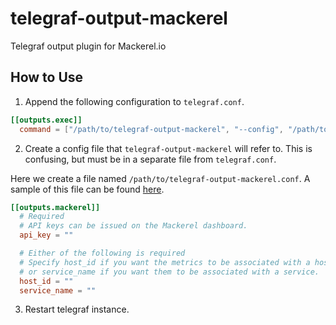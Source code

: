 # telegraf-output-mackerel

Telegraf output plugin for Mackerel.io

## How to Use

1. Append the following configuration to `telegraf.conf`.

```toml
[[outputs.exec]]
  command = ["/path/to/telegraf-output-mackerel", "--config", "/path/to/telegraf-output-mackerel.conf"]
```

2. Create a config file that `telegraf-output-mackerel` will refer to. This is confusing, but must be in a separate file from `telegraf.conf`.

Here we create a file named `/path/to/telegraf-output-mackerel.conf`. A sample of this file can be found [here](https://github.com/SlashNephy/telegraf-output-mackerel/blob/master/plugins/outputs/mackerel/sample.conf).

```toml
[[outputs.mackerel]]
  # Required
  # API keys can be issued on the Mackerel dashboard.
  api_key = ""

  # Either of the following is required
  # Specify host_id if you want the metrics to be associated with a host,
  # or service_name if you want them to be associated with a service.
  host_id = ""
  service_name = ""
```

3. Restart telegraf instance.
